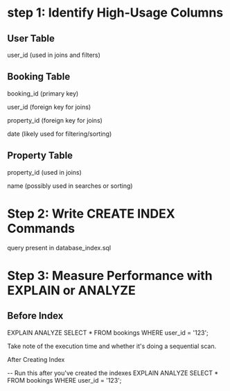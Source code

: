 # step 1: Identify High-Usage Columns

## User Table

user_id (used in joins and filters)


## Booking Table

booking_id (primary key)

user_id (foreign key for joins)

property_id (foreign key for joins)

date (likely used for filtering/sorting)


## Property Table

property_id (used in joins)

name (possibly used in searches or sorting)


# Step 2: Write CREATE INDEX Commands
query present in database_index.sql

# Step 3: Measure Performance with EXPLAIN or ANALYZE

## Before Index

EXPLAIN ANALYZE
SELECT *
FROM bookings
WHERE user_id = '123';

Take note of the execution time and whether it's doing a sequential scan.

After Creating Index

-- Run this after you've created the indexes
EXPLAIN ANALYZE
SELECT *
FROM bookings
WHERE user_id = '123';
